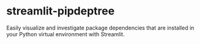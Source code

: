 # streamlit-pipdeptree
 Easily visualize and investigate package dependencies that are installed in your Python virtual environment with Streamlit. 
